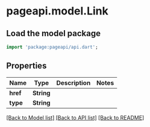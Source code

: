 # pageapi.model.Link

## Load the model package
```dart
import 'package:pageapi/api.dart';
```

## Properties
Name | Type | Description | Notes
------------ | ------------- | ------------- | -------------
**href** | **String** |  | 
**type** | **String** |  | 

[[Back to Model list]](../README.md#documentation-for-models) [[Back to API list]](../README.md#documentation-for-api-endpoints) [[Back to README]](../README.md)


